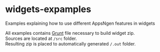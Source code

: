 widgets-expamples
=================

Examples explaining how to use different AppsNgen features in widgets

All examples contains [Grunt](http://gruntjs.com) file necessary to build widget zip.  
Sources are located at `/src` folder.  
Resulting zip is placed to automatically generated `/.out` folder. 
